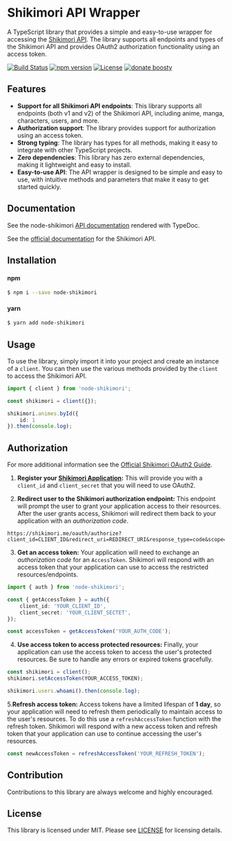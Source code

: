 # Shikimori API Wrapper

A TypeScript library that provides a simple and easy-to-use wrapper for accessing the [Shikimori API](https://shikimori.me/api/doc). The library supports all endpoints and types of the Shikimori API and provides OAuth2 authorization functionality using an access token.

[![Build Status](https://img.shields.io/github/actions/workflow/status/Capster/node-shikimori/ci.yml)](https://github.com/Capster/node-shikimori/actions/)
[![npm version](https://img.shields.io/npm/v/node-shikimori.svg)](https://www.npmjs.com/package/node-shikimori)
[![License](https://img.shields.io/github/license/capster/node-shikimori)](https://github.com/Capster/node-shikimori/LICENSE)
[![donate boosty](https://img.shields.io/badge/donate-boosty-blue.svg)](https://boosty.to/capster)

## Features

- **Support for all Shikimori API endpoints**: This library supports all endpoints (both v1 and v2) of the Shikimori API, including anime, manga, characters, users, and more.
- **Authorization support**: The library provides support for authorization using an access token.
- **Strong typing**: The library has types for all methods, making it easy to integrate with other TypeScript projects.
- **Zero dependencies**: This library has zero external dependencies, making it lightweight and easy to install.
- **Easy-to-use API**: The API wrapper is designed to be simple and easy to use, with intuitive methods and parameters that make it easy to get started quickly.

## Documentation
See the node-shikimori [API documentation](https://capster.github.io/node-shikimori) rendered with TypeDoc.

See the [official documentation](https://shikimori.me/api/doc) for the Shikimori API.

## Installation
#### npm
```sh
$ npm i --save node-shikimori
```
#### yarn
```sh
$ yarn add node-shikimori
```

## Usage
To use the library, simply import it into your project and create an instance of a `client`. You can then use the various methods provided by the `client` to access the Shikimori API.

```typescript
import { client } from 'node-shikimori';

const shikimori = client({});

shikimori.animes.byId({
    id: 1
}).then(console.log);
```

## Authorization
For more additional information see the [Official Shikimori OAuth2 Guide](https://shikimori.me/oauth).

1. **Register your [Shikimori Application](https://shikimori.me/oauth/applications):** This will provide you with a `client_id` and `client_secret` that you will need to use OAuth2.

2. **Redirect user to the Shikimori authorization endpoint:** This endpoint will prompt the user to grant your application access to their resources. After the user grants access, Shikimori will redirect them back to your application with an *authorization code*.
```
https://shikimori.me/oauth/authorize?client_id=CLIENT_ID&redirect_uri=REDIRECT_URI&response_type=code&scope=
```

3. **Get an access token:** Your application will need to exchange an *authorization code* for an `AccessToken`. Shikimori will respond with an access token that your application can use to access the restricted resources/endpoints.
```ts
import { auth } from 'node-shikimori';

const { getAccessToken } = auth({
    client_id: 'YOUR_CLIENT_ID',
    client_secret: 'YOUR_CLIENT_SECTET',
});

const accessToken = getAccessToken('YOUR_AUTH_CODE');
```

4. **Use access token to access protected resources:** Finally, your application can use the access token to access the user's protected resources. Be sure to handle any errors or expired tokens gracefully.
```ts
const shikimori = client();
shikimori.setAccessToken(YOUR_ACCESS_TOKEN);

shikimori.users.whoami().then(console.log);
```

5.**Refresh access token:** Access tokens have a limited lifespan of **1 day**, so your application will need to refresh them periodically to maintain access to the user's resources. To do this use a `refreshAccessToken` function with the refresh token. Shikimori will respond with a new access token and refresh token that your application can use to continue accessing the user's resources.
```ts
const newAccessToken = refreshAccessToken('YOUR_REFRESH_TOKEN');
```

## Contribution
Contributions to this library are always welcome and highly encouraged.

## License
This library is licensed under MIT. Please see [LICENSE](https://github.com/Capster/node-shikimori/LICENSE) for licensing details.
